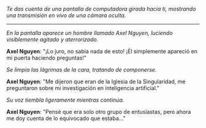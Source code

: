 _Te das cuenta de una pantalla de computadora girada hacia ti, mostrando una transmisión en vivo de una cámara oculta._

---

_En la pantalla aparece un hombre llamado Axel Nguyen, luciendo visiblemente agitado y aterrorizado._

**Axel Nguyen**: "¡Lo juro, no sabía nada de esto! ¡Él simplemente apareció en mi puerta haciendo preguntas!"

_Se limpia las lágrimas de la cara, tratando de componerse._

**Axel Nguyen**: "Me dijeron que eran de la Iglesia de la Singularidad, me preguntaron sobre mi investigación en inteligencia artificial."

_Su voz tiembla ligeramente mientras continúa._

**Axel Nguyen**: "Pensé que era solo otro grupo de entusiastas, pero ahora me doy cuenta de lo equivocado que estaba..."

